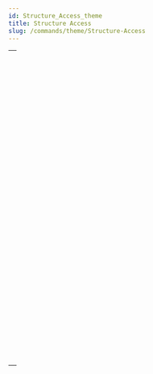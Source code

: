```yaml
---
id: Structure_Access_theme
title: Structure Access
slug: /commands/theme/Structure-Access
---
```


|                                                                                                                           |
| ------------------------------------------------------------------------------------------------------------------------- |
| [<!-- INCLUDE #_command_.CREATE INDEX.Syntax -->](../../commands-legacy/create-index.md)<br/>                             |
| [<!-- INCLUDE #_command_.DELETE INDEX.Syntax -->](../../commands-legacy/delete-index.md)<br/>                             |
| [<!-- INCLUDE #_command_.EXPORT STRUCTURE.Syntax -->](../../commands-legacy/export-structure.md)<br/>                     |
| [<!-- INCLUDE #_command_.Field.Syntax -->](../../commands-legacy/field.md)<br/>                                           |
| [<!-- INCLUDE #_command_.Field name.Syntax -->](../../commands-legacy/field-name.md)<br/>                                 |
| [<!-- INCLUDE #_command_.Get external data path.Syntax -->](../../commands-legacy/get-external-data-path.md)<br/>         |
| [<!-- INCLUDE #_command_.GET FIELD ENTRY PROPERTIES.Syntax -->](../../commands-legacy/get-field-entry-properties.md)<br/> |
| [<!-- INCLUDE #_command_.GET FIELD PROPERTIES.Syntax -->](../../commands-legacy/get-field-properties.md)<br/>             |
| [<!-- INCLUDE #_command_.GET MISSING TABLE NAMES.Syntax -->](../../commands-legacy/get-missing-table-names.md)<br/>       |
| [<!-- INCLUDE #_command_.GET RELATION PROPERTIES.Syntax -->](../../commands-legacy/get-relation-properties.md)<br/>       |
| [<!-- INCLUDE #_command_.GET TABLE PROPERTIES.Syntax -->](../../commands-legacy/get-table-properties.md)<br/>             |
| [<!-- INCLUDE #_command_.IMPORT STRUCTURE.Syntax -->](../../commands-legacy/import-structure.md)<br/>                     |
| [<!-- INCLUDE #_command_.Is field number valid.Syntax -->](../../commands-legacy/is-field-number-valid.md)<br/>           |
| [<!-- INCLUDE #_command_.Is table number valid.Syntax -->](../../commands-legacy/is-table-number-valid.md)<br/>           |
| [<!-- INCLUDE #_command_.Last field number.Syntax -->](../../commands-legacy/last-field-number.md)<br/>                   |
| [<!-- INCLUDE #_command_.Last table number.Syntax -->](../../commands-legacy/last-table-number.md)<br/>                   |
| [<!-- INCLUDE #_command_.PAUSE INDEXES.Syntax -->](../../commands-legacy/pause-indexes.md)<br/>                           |
| [<!-- INCLUDE #_command_.REGENERATE MISSING TABLE.Syntax -->](../../commands-legacy/regenerate-missing-table.md)<br/>     |
| [<!-- INCLUDE #_command_.RELOAD EXTERNAL DATA.Syntax -->](../../commands-legacy/reload-external-data.md)<br/>             |
| [<!-- INCLUDE #_command_.RESUME INDEXES.Syntax -->](../../commands-legacy/resume-indexes.md)<br/>                         |
| [<!-- INCLUDE #_command_.SET EXTERNAL DATA PATH.Syntax -->](../../commands-legacy/set-external-data-path.md)<br/>         |
| [<!-- INCLUDE #_command_.SET INDEX.Syntax -->](../../commands-legacy/set-index.md)<br/>                                   |
| [<!-- INCLUDE #_command_.Table.Syntax -->](../../commands-legacy/table.md)<br/>                                           |
| [<!-- INCLUDE #_command_.Table name.Syntax -->](../../commands-legacy/table-name.md)<br/>                                 |
